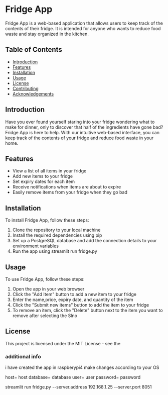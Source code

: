 

# Fridge App
Fridge App is a web-based application that allows users to keep track of the contents of their fridge. It is intended for anyone who wants to reduce food waste and stay organized in the kitchen.


## Table of Contents

- [Introduction](#introduction)
- [Features](#features)
- [Installation](#installation)
- [Usage](#usage)
- [License](#license)
- [Contributing](#contributing)
- [Acknowledgements](#acknowledgements)


## Introduction

Have you ever found yourself staring into your fridge wondering what to make for dinner, only to discover that half of the ingredients have gone bad? Fridge App is here to help. With our intuitive web-based interface, you can keep track of the contents of your fridge and reduce food waste in your home.


## Features

- View a list of all items in your fridge
- Add new items to your fridge
- Set expiry dates for each item
- Receive notifications when items are about to expire
- Easily remove items from your fridge when they go bad


## Installation

To install Fridge App, follow these steps:

1. Clone the repository to your local machine
2. Install the required dependencies using pip
3. Set up a PostgreSQL database and add the connection details to your environment variables
4. Run the app using streamlit run fridge.py

## Usage

To use Fridge App, follow these steps:

1. Open the app in your web browser
2. Click the "Add Item" button to add a new item to your fridge
3. Enter the name,price, expiry date, and quantity of the item
4. Click the "Submit new items" button to add the item to your fridge
5. To remove an item, click the "Delete" button next to the item you want to remove after selecting the Slno



## License

This project is licensed under the MIT License - see the


### additional info

i have created the app in raspberypi4
make changes according to your OS

<!-- create a .env file in the cwd -->
<!-- no need of quotes for the values -->
host= host
database= database
user= user
password= password

<!-- To run the app run this in terminal -->
streamlit run fridge.py --server.address 192.168.1.25 --server.port 8051


